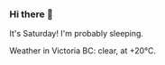 ### Hi there :wave:

It's Saturday! I'm probably sleeping.

Weather in Victoria BC: clear, at +20°C.
